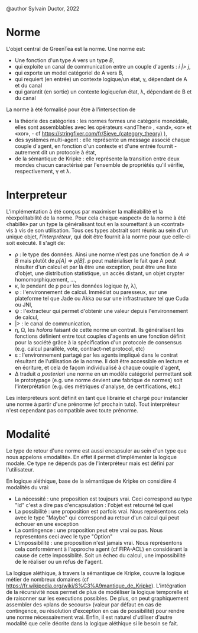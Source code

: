 

@author Sylvain Ductor, 2022

# Norme

 L'objet central de GreenTea est la norme.
Une norme est:

- Une fonction d'un type *A* vers un type *B*,
- qui exploite un canal de communication entre un couple d'agents : *i |> j*,
- qui exporte un model catégoriel de A vers B,
- qui requiert (en entrée) un contexte logique/un état, γ, dépendant de A et du canal 
- qui garantit (en sortie) un contexte logique/un état, λ, dépendant de B et du canal 

La norme à été formalisé pour être à l'intersection de

- la théorie des catégories : les normes formes une catégorie monoidale, elles sont assemblables avec les opérateurs «andThen» , «and», «or» et «xor», - cf https://stringfixer.com/fr/Sieve_(category_theory) ), 
- des systèmes multi-agent : elle représente un message associé chaque couple d'agent, en fonction d'un contexte et d'une entrée fournit - autrement dit un protocole à état,
- de la sémantique de Kripke : elle représente la transition entre deux mondes chacun  caractérisé par l'ensemble de propriétés qu'il vérifie, respectivement, γ et λ. 

# Interpreteur

L'implémentation à été conçus par maximiser la malléabilité et la réexpolitabilité de la norme. Pour cela chaque «aspect» de la norme à été «habillé» par un type la généralisant tout en la soumettant à un «contrat» vis à vis de son utilisation. Tous ces types abstrait sont réunis au sein d'un unique objet, *l'interpréteur*, qui doit être fournit à la norme pour que celle-ci soit exécuté. Il s'agit de:

- ρ : le type des données. Ainsi une norme n'est pas une fonction de *A => B* mais plutôt de *ρ[A] => ρ[B]*. ρ peut matérialiser le fait que A peut résulter d'un calcul et par là être une exception, peut être une liste d'objet, une distribution statistique, un accès distant, un objet crypter homomorphiquement,  …,
- κ, le pendant de ρ pour les données logique (γ, λ),
- φ : l'environnement de calcul. Immédiat ou paresseux, sur une plateforme tel que Jade ou Akka ou sur une infrastructure tel que Cuda ou JNI,
- ψ : l'extracteur qui permet d'obtenir une valeur depuis l'environnement de calcul,
- |> : le canal de communication,
- η, Ω, les *holons* faisant de cette norme un contrat. Ils généralisent les fonctions définient entre tout couples d'agents en une fonction définit pour la société grâce à la spécification d'un protocole de consensus (e.g. calcul parallèle, vote, contract-net protocol, etc)
- ε : l'environnement partagé par les agents impliqué dans le contrat résultant de l'utilisation de la norme. Il doit être accessible en lecture et en écriture, et cela de façom individualisé à chaque couple d'agent,
- Δ traduit *a posteriori* une norme en un modèle catégoriel permettant soit le prototypage (e.g. une norme devient une fabrique de normes) soit l'interprétation (e.g. des métriques d'analyse, de certifications, etc.)

Les interpréteurs sont définit en tant que librairie et chargé pour instancier une norme à partir d'une prénorme (cf prochain tuto). Tout interpréteur n'est cependant pas compatible avec toute prénorme.

# Modalité

Le type de retour d'une norme est aussi encapsuler au sein d'un type que nous appelons «modalité». En effet il permet d'implémenter la logique modale. Ce type ne dépends pas de l'interpréteur mais est défini par l'utilisateur.

En logique aléthique, base de la sémantique de Kripke on considère 4 modalités du vrai:
- La nécessité : une proposition est toujours vrai. Ceci correspond au type "Id" c'est a dire pas d'encapsulation : l'objet est retourné tel quel
- La possibilité : une proposition est parfois vrai. Nous représentons cela avec le type "Maybe" qui correspond au retour d'un calcul qui peut échouer en une exception
- La contingence : une proposition peut etre vrai ou pas. Nous representons ceci avec le type "Option"
- L'impossibilité : une proposition n'est jamais vrai. Nous représentons cela conformément à l'approche agent (cf FIPA-ACL) en considérant la cause de cette impossiblité. Soit un échec du calcul, une impossibilité de le réaliser ou un refus de l'agent.

La logique aléthique, à travers la sémantique de Kripke, couvre la logique métier de nombreux domaines (cf https://fr.wikipedia.org/wiki/S%C3%A9mantique_de_Kripke). L'intégration de la récursivité nous permet de plus de modéliser la logique temporelle et de raisonner sur les executions possibles. De plus, on peut graphiquement assembler des «plans de secours» (valeur par défaut en cas de contingence, ou résolution d'exception en cas de possibilité) pour rendre une norme nécessairement vrai. Enfin, il est naturel d'utiliser d'autre modalité que celle décrite dans la logique aléthique si le besoin se fait.
